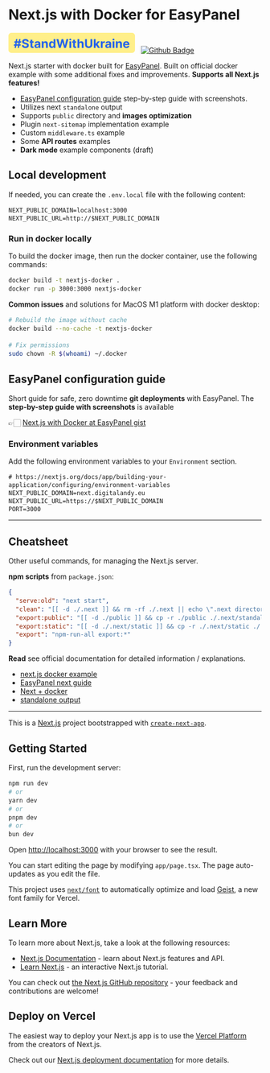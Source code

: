 # Next.js with Docker for EasyPanel

[![StandWithUkraine](https://raw.githubusercontent.com/vshymanskyy/StandWithUkraine/main/badges/StandWithUkraine.svg)](https://github.com/vshymanskyy/StandWithUkraine) &nbsp; 
[![Github Badge](https://img.shields.io/github/followers/digitalandyeu?label=@digitalandyeu&style=social)](https://www.github.com/digitalandyeu)

Next.js starter with docker built for [EasyPanel](https://easypanel.io). 
Built on official docker example with some additional fixes and improvements.
**Supports all Next.js features!**

- [EasyPanel configuration guide](https://gist.github.com/andriilive/38e0c30ad0e68e01d0bfc5250998de50) step-by-step guide with screenshots. 
- Utilizes next `standalone` output
- Supports `public` directory and **images optimization**
- Plugin `next-sitemap` implementation example
- Custom `middleware.ts` example
- Some **API routes** examples
- **Dark mode** example components (draft) 

## Local development

If needed, you can create the `.env.local` file with the following content:

```dotenv
NEXT_PUBLIC_DOMAIN=localhost:3000
NEXT_PUBLIC_URL=http://$NEXT_PUBLIC_DOMAIN
```

### Run in docker locally

To build the docker image, then run the docker container, use the following commands:

```bash
docker build -t nextjs-docker .
docker run -p 3000:3000 nextjs-docker
```

**Common issues** and solutions for MacOS M1 platform with docker desktop:

```bash
# Rebuild the image without cache
docker build --no-cache -t nextjs-docker 

# Fix permissions
sudo chown -R $(whoami) ~/.docker
```

## EasyPanel configuration guide

Short guide for safe, zero downtime **git deployments** with EasyPanel. The **step-by-step guide with screenshots** is available 

👉🏻 [Next.js with Docker at EasyPanel gist](https://gist.github.com/andriilive/38e0c30ad0e68e01d0bfc5250998de50)

### Environment variables

Add the following environment variables to your `Environment` section.

```dotenv
# https://nextjs.org/docs/app/building-your-application/configuring/environment-variables
NEXT_PUBLIC_DOMAIN=next.digitalandy.eu
NEXT_PUBLIC_URL=https://$NEXT_PUBLIC_DOMAIN
PORT=3000
```

---

## Cheatsheet

Other useful commands, for managing the Next.js server.

**npm scripts** from `package.json`:

```json
{
  "serve:old": "next start",
  "clean": "[[ -d ./.next ]] && rm -rf ./.next || echo \".next directory not found\"",
  "export:public": "[[ -d ./public ]] && cp -r ./public ./.next/standalone || echo \"public directory not found\"",
  "export:static": "[[ -d ./.next/static ]] && cp -r ./.next/static ./.next/standalone/.next || echo \".next/static directory not found\"",
  "export": "npm-run-all export:*"
}
```

**Read** see official documentation for detailed information / explanations.  

- [next.js docker example](https://github.com/vercel/next.js/blob/canary/examples/with-docker)
- [EasyPanel next guide](https://easypanel.io/docs/quickstarts/nextjs)
- [Next + docker](https://nextjs.org/docs/app/building-your-application/deploying#docker-image)
- [standalone output](https://nextjs.org/docs/app/api-reference/next-config-js/output#automatically-copying-traced-files)

---

This is a [Next.js](https://nextjs.org) project bootstrapped with [`create-next-app`](https://nextjs.org/docs/app/api-reference/cli/create-next-app).

## Getting Started

First, run the development server:

```bash
npm run dev
# or
yarn dev
# or
pnpm dev
# or
bun dev
```

Open [http://localhost:3000](http://localhost:3000) with your browser to see the result.

You can start editing the page by modifying `app/page.tsx`. The page auto-updates as you edit the file.

This project uses [`next/font`](https://nextjs.org/docs/app/building-your-application/optimizing/fonts) to automatically optimize and load [Geist](https://vercel.com/font), a new font family for Vercel.

## Learn More

To learn more about Next.js, take a look at the following resources:

- [Next.js Documentation](https://nextjs.org/docs) - learn about Next.js features and API.
- [Learn Next.js](https://nextjs.org/learn) - an interactive Next.js tutorial.

You can check out [the Next.js GitHub repository](https://github.com/vercel/next.js) - your feedback and contributions are welcome!

## Deploy on Vercel

The easiest way to deploy your Next.js app is to use the [Vercel Platform](https://vercel.com/new?utm_medium=default-template&filter=next.js&utm_source=create-next-app&utm_campaign=create-next-app-readme) from the creators of Next.js.

Check out our [Next.js deployment documentation](https://nextjs.org/docs/app/building-your-application/deploying) for more details.
